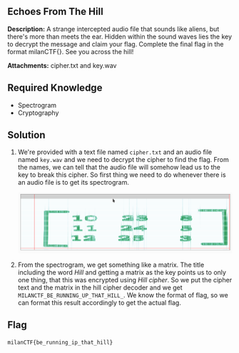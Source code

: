 ## Echoes From The Hill

**Description:** A strange intercepted audio file that sounds like aliens, but there's more than meets the ear. Hidden within the sound waves lies the key to decrypt the message and claim your flag. Complete the final flag in the format milanCTF{}. See you across the hill!

**Attachments:** cipher.txt and key.wav

## Required Knowledge
 - Spectrogram
 - Cryptography

## Solution
1. We're provided with a text file named `cipher.txt` and an audio file named `key.wav` and we need to decrypt the cipher to find the flag. From the names, we can tell that the audio file will somehow lead us to the key to break this cipher. So first thing we need to do whenever there is an audio file is to get its spectrogram.

   ![spectrogram](spectrogram.png)

2. From the spectrogram, we get something like a matrix. The title including the word *Hill* and getting a matrix as the key points us to only one thing, that this was encrypted using *Hill cipher*. So we put the cipher text and the matrix in the hill cipher decoder and we get `MILANCTF_BE_RUNNING_UP_THAT_HILL_`. We know the format of flag, so we can format this result accordingly to get the actual flag.

## Flag

`milanCTF{be_running_ip_that_hill}`
